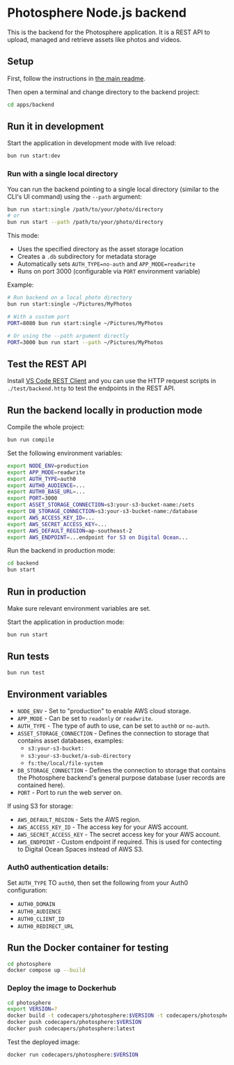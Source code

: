 # Photosphere Node.js backend

This is the backend for the Photosphere application. It is a REST API to upload, managed and retrieve assets like photos and videos.

## Setup

First, follow the instructions in [the main readme](../README.md).

Then open a terminal and change directory to the backend project:

```bash
cd apps/backend
```

## Run it in development

Start the application in development mode with live reload:

```bash
bun run start:dev
```

### Run with a single local directory

You can run the backend pointing to a single local directory (similar to the CLI's UI command) using the `--path` argument:

```bash
bun run start:single /path/to/your/photo/directory
# or
bun run start --path /path/to/your/photo/directory
```

This mode:
- Uses the specified directory as the asset storage location
- Creates a `.db` subdirectory for metadata storage
- Automatically sets `AUTH_TYPE=no-auth` and `APP_MODE=readwrite`
- Runs on port 3000 (configurable via `PORT` environment variable)

Example:
```bash
# Run backend on a local photo directory
bun run start:single ~/Pictures/MyPhotos

# With a custom port
PORT=8080 bun run start:single ~/Pictures/MyPhotos

# Or using the --path argument directly
PORT=3000 bun run start --path ~/Pictures/MyPhotos
```

## Test the REST API

Install [VS Code REST Client](https://marketplace.visualstudio.com/items?itemName=humao.rest-client) and you can use the HTTP request scripts in `./test/backend.http` to test the endpoints in the REST API.

## Run the backend locally in production mode

Compile the whole project:

```bash
bun run compile
```

Set the following environment variables:

```bash
export NODE_ENV=production
export APP_MODE=readwrite
export AUTH_TYPE=auth0
export AUTH0_AUDIENCE=...
export AUTH0_BASE_URL=...
export PORT=3000
export ASSET_STORAGE_CONNECTION=s3:your-s3-bucket-name:/sets
export DB_STORAGE_CONNECTION=s3:your-s3-bucket-name:/database
export AWS_ACCESS_KEY_ID=...
export AWS_SECRET_ACCESS_KEY=...
export AWS_DEFAULT_REGION=ap-southeast-2
export AWS_ENDPOINT=...endpoint for S3 on Digital Ocean...
```

Run the backend in production mode:

```bash
cd backend
bun start
```

## Run in production

Make sure relevant environment variables are set.

Start the application in production mode:

```bash
bun run start
```

## Run tests

```bash
bun run test
```

## Environment variables

- `NODE_ENV` - Set to "production" to enable AWS cloud storage.
- `APP_MODE` - Can be set to `readonly` or `readwrite`.
- `AUTH_TYPE` - The type of auth to use, can be set to `auth0` or `no-auth`.
- `ASSET_STORAGE_CONNECTION` - Defines the connection to storage that contains asset databases, examples:
    - `s3:your-s3-bucket:`
    - `s3:your-s3-bucket/a-sub-directory`
    - `fs:the/local/file-system`
- `DB_STORAGE_CONNECTION` - Defines the connection to storage that contains the Photosphere backend's general purpose database (user records are contained here).
- `PORT` - Port to run the web server on.

If using S3 for storage:

- `AWS_DEFAULT_REGION` - Sets the AWS region.
- `AWS_ACCESS_KEY_ID` - The access key for your AWS account.
- `AWS_SECRET_ACCESS_KEY` - The secret access key for your AWS account.
- `AWS_ENDPOINT` - Custom endpoint if required. This is used for contecting to Digital Ocean Spaces instead of AWS S3.


### Auth0 authentication details:

Set `AUTH_TYPE` TO `auth0`, then set the following from your Auth0 configuration:
- `AUTH0_DOMAIN`
- `AUTH0_AUDIENCE`
- `AUTH0_CLIENT_ID`
- `AUTH0_REDIRECT_URL`

## Run the Docker container for testing

```bash
cd photosphere
docker compose up --build
```

### Deploy the image to Dockerhub

```bash
cd photosphere
export VERSION=?
docker build -t codecapers/photosphere:$VERSION -t codecapers/photosphere:latest .
docker push codecapers/photosphere:$VERSION
docker push codecapers/photosphere:latest
```

Test the deployed image:

```bash
docker run codecapers/photosphere:$VERSION
```